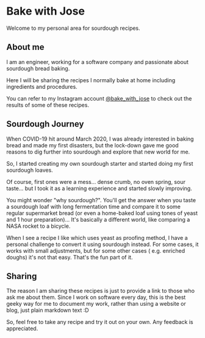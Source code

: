 # Bake with Jose

Welcome to my personal area for sourdough recipes.


## About me
I am an engineer, working for a software company and passionate about sourdough bread baking.

Here I will be sharing the recipes I normally bake at home including ingredients and procedures.

You can refer to my Instagram account [@bake_with_jose](https://www.instagram.com/bake_with_jose/) to check out the results of some of these recipes.

## Sourdough Journey
When COVID-19 hit around March 2020, I was already interested in baking bread and made my first disasters, but the lock-down gave me good reasons to dig further into sourdough and explore that new world for me.

So, I started creating my own sourdough starter and started doing my first sourdough loaves.

Of course, first ones were a mess... dense crumb, no oven spring, sour taste... but I took it as a learning experience and started slowly improving.

You might wonder "why sourdough?". You'll get the answer when you taste a sourdough loaf with long fermentation time and compare it to some regular supermarket bread (or even a home-baked loaf using tones of yeast and 1 hour preparation)... It's basically a different world, like comparing a NASA rocket to a bicycle.

When I see a recipe I like which uses yeast as proofing method, I have a personal challenge to convert it using sourdough instead. For some cases, it works with small adjustments, but for some other cases ( e.g. enriched doughs) it's not that easy. That's the fun part of it.

## Sharing
The reason I am sharing these recipes is just to provide a link to those who ask me about them. Since I work on software every day, this is the best geeky way for me to document my work, rather than using a website or blog, just plain markdown text :D

So, feel free to take any recipe and try it out on your own. Any feedback is appreciated.
